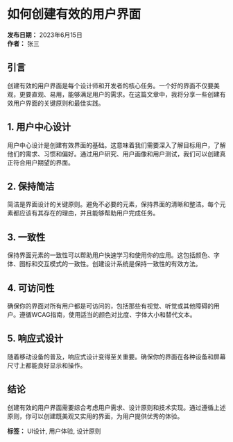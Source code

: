 # 如何创建有效的用户界面

**发布日期：** 2023年6月15日  
**作者：** 张三

## 引言

创建有效的用户界面是每个设计师和开发者的核心任务。一个好的界面不仅要美观，更要直观、易用，能够满足用户的需求。在这篇文章中，我将分享一些创建有效用户界面的关键原则和最佳实践。

## 1. 用户中心设计

用户中心设计是创建有效界面的基础。这意味着我们需要深入了解目标用户，了解他们的需求、习惯和偏好。通过用户研究、用户画像和用户测试，我们可以创建真正符合用户期望的界面。

## 2. 保持简洁

简洁是界面设计的关键原则。避免不必要的元素，保持界面的清晰和整洁。每个元素都应该有其存在的理由，并且能够帮助用户完成任务。

## 3. 一致性

保持界面元素的一致性可以帮助用户快速学习和使用你的应用。这包括颜色、字体、图标和交互模式的一致性。创建设计系统是保持一致性的有效方法。

## 4. 可访问性

确保你的界面对所有用户都是可访问的，包括那些有视觉、听觉或其他障碍的用户。遵循WCAG指南，使用适当的颜色对比度、字体大小和替代文本。

## 5. 响应式设计

随着移动设备的普及，响应式设计变得至关重要。确保你的界面在各种设备和屏幕尺寸上都能良好显示和操作。

## 结论

创建有效的用户界面需要综合考虑用户需求、设计原则和技术实现。通过遵循上述原则，你可以创建既美观又实用的界面，为用户提供优秀的体验。

**标签：** UI设计, 用户体验, 设计原则